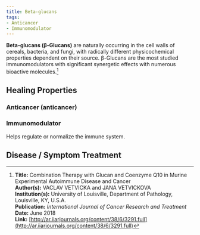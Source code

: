 ```yaml
---
title: Beta-glucans
tags:
- Anticancer
- Immunomodulator
---
```

**Beta-glucans (β-Glucans)** are naturally occurring in the cell walls of cereals, bacteria, and fungi, with radically different physicochemical properties dependent on their source.  β-Glucans are the most studied immunomodulators with significant synergetic effects with numerous bioactive molecules.[^1]

## Healing Properties

### Anticancer (anticancer)

### Immunomodulator

Helps regulate or normalize the immune system.

## Disease / Symptom Treatment

[^1]: **Title:** Combination Therapy with Glucan and Coenzyme Q10 in Murine Experimental Autoimmune Disease and Cancer<br>**Author(s):** VACLAV VETVICKA and JANA VETVICKOVA<br>**Institution(s):** University of Louisville, Department of Pathology, Louisville, KY, U.S.A.<br>**Publication:** <i>International Journal of Cancer Research and Treatment</i><br>**Date:** June 2018<br>**Link:** [http://ar.iiarjournals.org/content/38/6/3291.full](http://ar.iiarjournals.org/content/38/6/3291.full)  